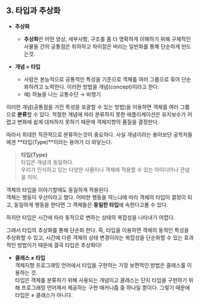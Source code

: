 ## 3. 타입과 추상화


- **추상화**
  * **추상화**란 어떤 양상, 세부사항, 구조를 좀 더 명확하게 이해하기 위해 구체적인 사물들 간의 공통점은 취하하고 차이점은 버리는 일반화를 통해 단순하게 만드는것.

- **개념 = 타입**
  * 사람은 본능적으로 공통적인 특성을 기준으로 객체를 여러 그룹으로 묶어 단순화하려고 노력한다. 이러한 방법을 개념(concept)이라고 한다.
  * 예) 하늘을 나는 교통수단 → 비행기

이러한 개념(공통점을 가진 특성을 포괄할 수 있는 방법)을 이용하면 객체를 여러 그룹으로 **분류**할 수 있다.
적절한 개념에 따라 분류하지 못한 애플리케이션은 유지보수가 어렵고 변화에 쉽게 대처하지 못하기 때문에 객체지향의 품질을 결정한다.

따라서 최대한 직관적으로 분류하는것이 중요하다.
사실 개념이라는 용어보단 공학자들에겐 **타입(Type)**이라는 용어가 더 와닿는다.

  > **타입(Type)**  
  > 타입은 개념과 동일하다.  
  > 우리가 인식하고 있는 다양한 사물이나 객체에 적용할 수 있는 아이디어나 관념을 의미.

객체의 타입을 이야기할때도 동일하게 적용된다.  
객체는 행동이 우선이라고 했다. 어떠한 행동을 하느냐에 따라 객체의 타입이 결정이 되고, 동일하게 행동을 한다면 그 객체들은 **동일한 타입**에 속한다고볼 수 있다.

하지만 타입은 시간에 따라 동적으로 변하는 상태의 복잡성을 나타내기 어렵다.

그래서 타입의 추상화를 통해 단순화 한다. 즉, 타입을 이용하면 객체의 동적인 특성을 추상화할 수 있고, 시간에 다른 객체의 상태 변경이라는 복잡성을 단순화할 수 있는 효과적인 방법이기 때문에 결국 타입은 추상화다!

- **클래스 ≠ 타입**  
객체지향 프로그래밍 언어에서 타입을 구현하는 가장 보편적인 방법은 클래스를 이용하는 것.  
타입은 객체를 분류하기 위해 사용되는 개념이고 클래스는 단지 타입을 구현하기 위해 프로그래밍 언어제서 제공하는 구현 매커니즘 중 하나일 뿐이다. 그렇기 때문에 타입은 ≠ 클래스가 아니다.